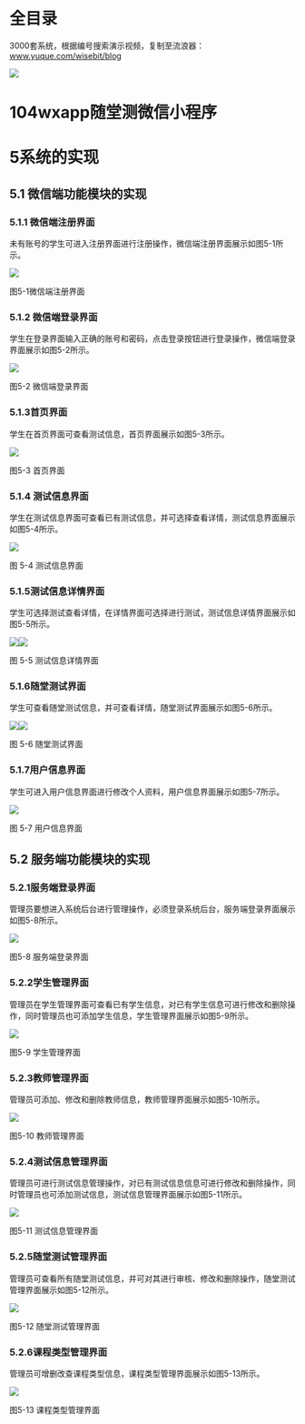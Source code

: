 # 全目录

3000套系统，根据编号搜索演示视频，复制至流浪器：www.yuque.com/wisebit/blog


![](https://bitwise.oss-cn-heyuan.aliyuncs.com/2024/11/06/qq_wechat.png)
# 104wxapp随堂测微信小程序

# 5系统的实现
## 5.1 微信端功能模块的实现
### 5.1.1 微信端注册界面
未有账号的学生可进入注册界面进行注册操作，微信端注册界面展示如图5-1所示。

![](/md/blog.012.png)

图5-1微信端注册界面
### 5.1.2 微信端登录界面
学生在登录界面输入正确的账号和密码，点击登录按钮进行登录操作，微信端登录界面展示如图5-2所示。

![](/md/blog.013.png)

图5-2 微信端登录界面
### 5.1.3首页界面
学生在首页界面可查看测试信息，首页界面展示如图5-3所示。

![](/md/blog.014.png)

图5-3 首页界面
### 5.1.4 测试信息界面
学生在测试信息界面可查看已有测试信息，并可选择查看详情，测试信息界面展示如图5-4所示。

![](/md/blog.015.png)

图 5-4  测试信息界面
### 5.1.5测试信息详情界面
学生可选择测试查看详情，在详情界面可选择进行测试，测试信息详情界面展示如图5-5所示。

![](/md/blog.016.png)![](/md/blog.017.png)

图 5-5  测试信息详情界面
### 5.1.6随堂测试界面
学生可查看随堂测试信息，并可查看详情，随堂测试界面展示如图5-6所示。

![](/md/blog.018.png)![](/md/blog.019.png)

图 5-6  随堂测试界面
### 5.1.7用户信息界面
学生可进入用户信息界面进行修改个人资料，用户信息界面展示如图5-7所示。

![](/md/blog.020.png)

图 5-7  用户信息界面
## 5.2 服务端功能模块的实现
### 5.2.1服务端登录界面
管理员要想进入系统后台进行管理操作，必须登录系统后台，服务端登录界面展示如图5-8所示。

![](/md/blog.021.png)

图5-8 服务端登录界面
### 5.2.2学生管理界面
管理员在学生管理界面可查看已有学生信息，对已有学生信息可进行修改和删除操作，同时管理员也可添加学生信息，学生管理界面展示如图5-9所示。

![](/md/blog.022.png)

图5-9 学生管理界面
### 5.2.3教师管理界面
管理员可添加、修改和删除教师信息，教师管理界面展示如图5-10所示。

![](/md/blog.023.png)

图5-10 教师管理界面
### 5.2.4测试信息管理界面
管理员可进行测试信息管理操作，对已有测试信息信息可进行修改和删除操作，同时管理员也可添加测试信息，测试信息管理界面展示如图5-11所示。

![](/md/blog.024.png)

图5-11 测试信息管理界面
### 5.2.5随堂测试管理界面
管理员可查看所有随堂测试信息，并可对其进行审核、修改和删除操作，随堂测试管理界面展示如图5-12所示。

![](/md/blog.025.png)

图5-12 随堂测试管理界面
### 5.2.6课程类型管理界面
管理员可增删改查课程类型信息，课程类型管理界面展示如图5-13所示。

![](/md/blog.026.png)

图5-13  课程类型管理界面






